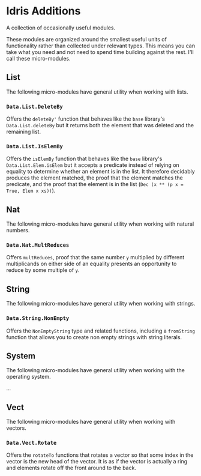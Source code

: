 # Idris Additions

A collection of occasionally useful modules.

These modules are organized around the smallest useful units of functionality rather than collected under relevant types. This means you can take what you need and not need to spend time building against the rest. I'll call these micro-modules.

## List
The following micro-modules have general utility when working with lists.

### `Data.List.DeleteBy`
Offers the `deleteBy'` function that behaves like the `base` library's `Data.List.deleteBy` but it returns both the element that was deleted and the remaining list.

### `Data.List.IsElemBy`
Offers the `isElemBy` function that behaves like the `base` library's `Data.List.Elem.isElem` but it accepts a predicate instead of relying on equality to determine whether an element is in the list. It therefore decidably produces the element matched, the proof that the element matches the predicate, and the proof that the element is in the list (`Dec (x ** (p x = True, Elem x xs))`).

## Nat
The following micro-modules have general utility when working with natural numbers.

### `Data.Nat.MultReduces`
Offers `multReduces`, proof that the same number `y` multiplied by different multiplicands on either side of an equality presents an opportunity to reduce by some multiple of `y`.

## String
The following micro-modules have general utility when working with strings.

### `Data.String.NonEmpty`
Offers the `NonEmptyString` type and related functions, including a `fromString` function that allows you to create non empty strings with string literals.

## System
The following micro-modules have general utility when working with the operating system.

...

## Vect
The following micro-modules have general utility when working with vectors.

### `Data.Vect.Rotate`
Offers the `rotateTo` functions that rotates a vector so that some index in the vector is the new head of the vector. It is as if the vector is actually a ring and elements rotate off the front around to the back.

